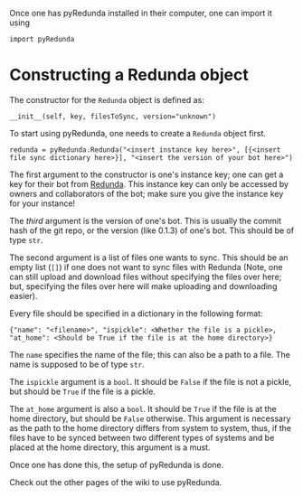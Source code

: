 Once one has pyRedunda installed in their computer, one can import it using

    import pyRedunda

# Constructing a Redunda object

The constructor for the `Redunda` object is defined as:

    __init__(self, key, filesToSync, version="unknown")

To start using pyRedunda, one needs to create a `Redunda` object first.

    redunda = pyRedunda.Redunda("<insert instance key here>", [{<insert file sync dictionary here>}], "<insert the version of your bot here>")

The first argument to the constructor is one's instance key; one can get a key for their bot from [Redunda](https://redunda.sobotics.org/). This instance key can only be accessed by owners and collaborators of the bot; make sure you give the instance key for your instance!

The _third_ argument is the version of one's bot. This is usually the commit hash of the git repo, or the version (like 0.1.3) of one's bot. This should be of type `str`.

The second argument is a list of files one wants to sync. This should be an empty list (`[]`) if one does not want to sync files with Redunda (Note, one can still upload and download files without specifying the files over here; but, specifying the files over here will make uploading and downloading easier).

Every file should be specified in a dictionary in the following format:

    {"name": "<filename>", "ispickle": <Whether the file is a pickle>, "at_home": <Should be True if the file is at the home directory>}

The `name` specifies the name of the file; this can also be a path to a file. The name is supposed to be of type `str`.

The `ispickle` argument is a `bool`. It should be `False` if the file is not a pickle, but should be `True` if the file is a pickle.

The `at_home` argument is also a `bool`. It should be `True` if the file is at the home directory, but should be `False` otherwise. This argument is necessary as the path to the home directory differs from system to system, thus, if the files have to be synced between two different types of systems and be placed at the home directory, this argument is a must.

Once one has done this, the setup of pyRedunda is done. 

Check out the other pages of the wiki to use pyRedunda.
